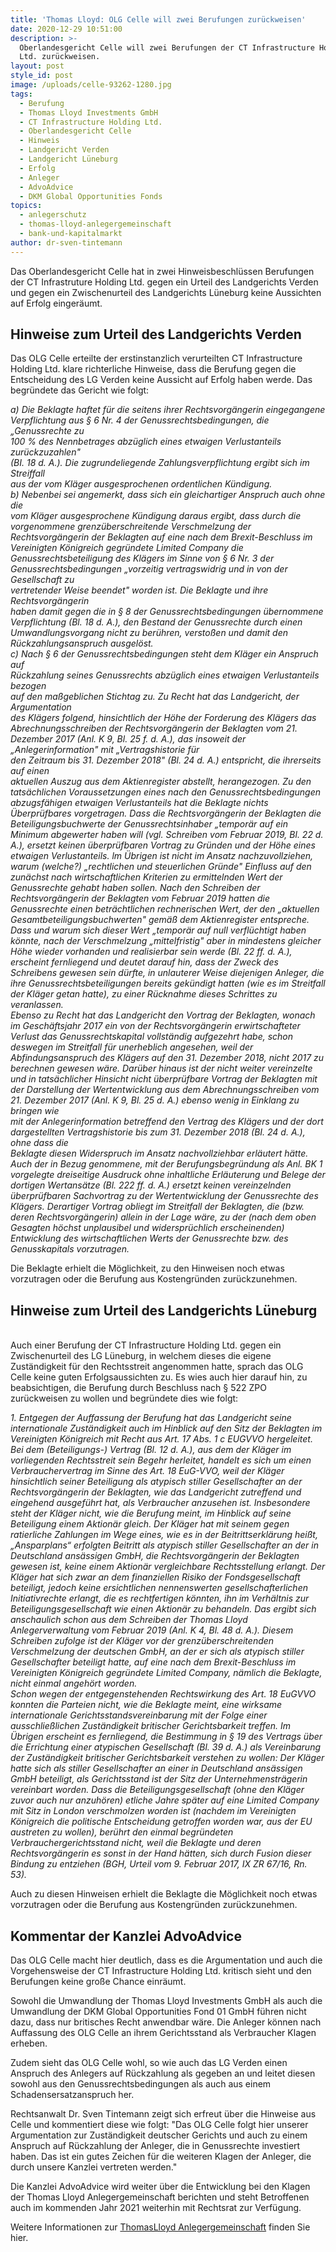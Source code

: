 ```yaml
---
title: 'Thomas Lloyd: OLG Celle will zwei Berufungen zurückweisen'
date: 2020-12-29 10:51:00
description: >-
  Oberlandesgericht Celle will zwei Berufungen der CT Infrastructure Holding
  Ltd. zurückweisen.
layout: post
style_id: post
image: /uploads/celle-93262-1280.jpg
tags:
  - Berufung
  - Thomas Lloyd Investments GmbH
  - CT Infrastructure Holding Ltd.
  - Oberlandesgericht Celle
  - Hinweis
  - Landgericht Verden
  - Landgericht Lüneburg
  - Erfolg
  - Anleger
  - AdvoAdvice
  - DKM Global Opportunities Fonds
topics:
  - anlegerschutz
  - thomas-lloyd-anlegergemeinschaft
  - bank-und-kapitalmarkt
author: dr-sven-tintemann
---
```

Das Oberlandesgericht Celle hat in zwei Hinweisbeschlüssen Berufungen der CT Infrastruture Holding Ltd. gegen ein Urteil des Landgerichts Verden und gegen ein Zwischenurteil des Landgerichts Lüneburg keine Aussichten auf Erfolg eingeräumt.&nbsp;

## Hinweise zum Urteil des Landgerichts Verden

Das OLG Celle erteilte der erstinstanzlich verurteilten CT Infrastructure Holding Ltd. klare richterliche Hinweise, dass die Berufung gegen die Entscheidung des LG Verden keine Aussicht auf Erfolg haben werde. Das begründete das Gericht wie folgt:&nbsp;

*a) Die Beklagte haftet für die seitens ihrer Rechtsvorgängerin eingegangene<br>Verpflichtung aus § 6 Nr. 4 der Genussrechtsbedingungen, die „Genussrechte zu<br>100 % des Nennbetrages abzüglich eines etwaigen Verlustanteils zurückzuzahlen"<br>(BI. 18 d. A.). Die zugrundeliegende Zahlungsverpflichtung ergibt sich im Streiffall<br>aus der vom Kläger ausgesprochenen ordentlichen Kündigung.<br>b) Nebenbei sei angemerkt, dass sich ein gleichartiger Anspruch auch ohne die<br>vom Kläger ausgesprochene Kündigung daraus ergibt, dass durch die vorgenommene grenzüberschreitende Verschmelzung der Rechtsvorgängerin der Beklagten auf eine nach dem Brexit-Beschluss im Vereinigten Königreich gegründete Limited Company die Genussrechtsbeteiligung des Klägers im Sinne von § 6 Nr. 3 der<br>Genussrechtsbedingungen „vorzeitig vertragswidrig und in von der Gesellschaft zu<br>vertretender Weise beendet" worden ist. Die Beklagte und ihre Rechtsvorgängerin<br>haben damit gegen die in § 8 der Genussrechtsbedingungen übernommene Verpflichtung (Bl. 18 d. A.), den Bestand der Genussrechte durch einen Umwandlungsvorgang nicht zu berühren, verstoßen und damit den Rückzahlungsanspruch ausgelöst.<br>c) Nach § 6 der Genussrechtsbedingungen steht dem Kläger ein Anspruch auf<br>Rückzahlung seines Genussrechts abzüglich eines etwaigen Verlustanteils bezogen<br>auf den maßgeblichen Stichtag zu. Zu Recht hat das Landgericht, der Argumentation<br>des Klägers folgend, hinsichtlich der Höhe der Forderung des Klägers das Abrechnungsschreiben der Rechtsvorgängerin der Beklagten vom 21. Dezember 2017 (Anl. K 9, Bl. 25 f. d. A.), das insoweit der „Anlegerinformation" mit „Vertragshistorie für<br>den Zeitraum bis 31. Dezember 2018" (Bl. 24 d. A.) entspricht, die ihrerseits auf einen<br>aktuellen Auszug aus dem Aktienregister abstellt, herangezogen. Zu den tatsächlichen Voraussetzungen eines nach den Genussrechtsbedingungen abzugsfähigen etwaigen Verlustanteils hat die Beklagte nichts Überprüfbares vorgetragen. Dass die Rechtsvorgängerin der Beklagten die Beteiligungsbuchwerte der Genussrechtsinhaber „temporär auf ein Minimum abgewerter haben will (vgl. Schreiben vom Februar 2019, Bl. 22 d. A.), ersetzt keinen überprüfbaren Vortrag zu Gründen und der Höhe eines etwaigen Verlustanteils. lm Übrigen ist nicht im Ansatz nachzuvollziehen, warum (welche?) „rechtlichen und steuerlichen Gründe" Einfluss auf den zunächst nach wirtschaftlichen Kriterien zu ermittelnden Wert der Genussrechte gehabt haben sollen. Nach den Schreiben der Rechtsvorgängerin der Beklagten vom Februar 2019 hatten die Genussrechte einen beträchtlichen rechnerischen Wert, der den „aktuellen Gesamtbeteiligungsbuchwerten" gemäß dem Aktienregister entspreche. Dass und warum sich dieser Wert „temporär auf null verflüchtigt haben könnte, nach der Verschmelzung „mittelfristig" aber in mindestens gleicher Höhe wieder vorhanden und realisierbar sein werde (Bl. 22 ff. d. A.), erscheint fernliegend und deutet darauf hin, dass der Zweck des Schreibens gewesen sein dürfte, in unlauterer Weise diejenigen Anleger, die ihre Genussrechtsbeteiligungen bereits gekündigt hatten (wie es im Streitfall der Kläger getan hatte), zu einer Rücknahme dieses Schrittes zu veranlassen.<br>Ebenso zu Recht hat das Landgericht den Vortrag der Beklagten, wonach im Geschäftsjahr 2017 ein von der Rechtsvorgängerin erwirtschafteter Verlust das Genussrechtskapital vollständig aufgezehrt habe, schon deswegen im Streitfall für unerheblich angesehen, weil der Abfindungsanspruch des Klägers auf den 31. Dezember 2018, nicht 2017 zu berechnen gewesen wäre. Darüber hinaus ist der nicht weiter vereinzelte und in tatsächlicher Hinsicht nicht überprüfbare Vortrag der Beklagten mit der Darstellung der Wertentwicklung aus dem Abrechnungsschreiben vom 21. Dezember 2017 (Anl. K 9, Bl. 25 d. A.) ebenso wenig in Einklang zu bringen wie<br>mit der Anlegerinformation betreffend den Vertrag des Klägers und der dort dargestellten Vertragshistorie bis zum 31. Dezember 2018 (BI. 24 d. A.), ohne dass die<br>Beklagte diesen Widerspruch im Ansatz nachvollziehbar erläutert hätte.<br>Auch der in Bezug genommene, mit der Berufungsbegründung als Anl. BK 1 vorgelegte dreiseitige Ausdruck ohne inhaltliche Erläuterung und Belege der dortigen Wertansätze (Bl. 222 ff. d. A.) ersetzt keinen vereinzelnden überprüfbaren Sachvortrag zu der Wertentwicklung der Genussrechte des Klägers. Derartiger Vortrag obliegt im Streitfall der Beklagten, die (bzw. deren Rechtsvorgängerin) allein in der Lage wäre, zu der (nach dem oben Gesagten höchst unplausibel und widersprüchlich erscheinenden) Entwicklung des wirtschaftlichen Werts der Genussrechte bzw. des Genusskapitals vorzutragen.*

Die Beklagte erhielt die Möglichkeit, zu den Hinweisen noch etwas vorzutragen oder die Berufung aus Kostengründen zurückzunehmen.&nbsp;

## Hinweise zum Urteil des Landgerichts Lüneburg

<br>Auch einer Berufung der CT Infrastructure Holding Ltd. gegen ein Zwischenurteil des LG Lüneburg, in welchem dieses die eigene Zuständigkeit für den Rechtsstreit angenommen hatte, sprach das OLG Celle keine guten Erfolgsaussichten zu. Es wies auch hier darauf hin, zu beabsichtigen, die Berufung durch Beschluss nach § 522 ZPO zurückweisen zu wollen und begründete dies wie folgt:&nbsp;

*1\. Entgegen der Auffassung der Berufung hat das Landgericht seine internationale Zuständigkeit auch im Hinblick auf den Sitz der Beklagten im Vereinigten Königreich mit Recht aus Art. 17 Abs. 1 c EUGVVO hergeleitet. Bei dem (Beteiligungs-) Vertrag (Bl. 12 d. A.), aus dem der Kläger im vorliegenden Rechtsstreit sein Begehr herleitet, handelt es sich um einen Verbrauchervertrag im Sinne des Art. 18 EuG-VVO, weil der Kläger hinsichtlich seiner Beteiligung als atypisch stiller Gesellschafter an der Rechtsvorgängerin der Beklagten, wie das Landgericht zutreffend und eingehend ausgeführt hat, als Verbraucher anzusehen ist. Insbesondere steht der Kläger nicht, wie die Berufung meint, im Hinblick auf seine Beteiligung einem Aktionär gleich. Der Kläger hat mit seinem gegen ratierliche Zahlungen im Wege eines, wie es in der Beitrittserklärung heißt, „Ansparplans“ erfolgten Beitritt als atypisch stiller Gesellschafter an der in Deutschland ansässigen GmbH, die Rechtsvorgängerin der Beklagten gewesen ist, keine einem Aktionär vergleichbare Rechtsstellung erlangt. Der Kläger hat sich zwar an dem finanziellen Risiko der Fondsgesellschaft beteiligt, jedoch keine ersichtlichen nennenswerten gesellschafterlichen Initiativrechte erlangt, die es rechtfertigen könnten, ihn im Verhältnis zur Beteiligungsgesellschaft wie einen Aktionär zu behandeln. Das ergibt sich anschaulich schon aus dem Schreiben der Thomas Lloyd Anlegerverwaltung vom Februar 2019 (Anl. K 4, Bl. 48 d. A.). Diesem Schreiben zufolge ist der Kläger vor der grenzüberschreitenden Verschmelzung der deutschen GmbH, an der er sich als atypisch stiller Gesellschafter beteiligt hatte, auf eine nach dem Brexit-Beschluss im Vereinigten Königreich gegründete Limited Company, nämlich die Beklagte, nicht einmal angehört worden.<br>Schon wegen der entgegenstehenden Rechtswirkung des Art. 18 EuGVVO konnten die Parteien nicht, wie die Beklagte meint, eine wirksame internationale Gerichtsstandsvereinbarung mit der Folge einer ausschließlichen Zuständigkeit britischer Gerichtsbarkeit treffen. Im Übrigen erscheint es fernliegend, die Bestimmung in § 19 des Vertrags über die Errichtung einer atypischen Gesellschaft (Bl. 39 d. A.) als Vereinbarung der Zuständigkeit britischer Gerichtsbarkeit verstehen zu wollen: Der Kläger hatte sich als stiller Gesellschafter an einer in Deutschland ansässigen GmbH beteiligt, als Gerichtsstand ist der Sitz der Unternehmensträgerin vereinbart worden. Dass die Beteiligungsgesellschaft (ohne den Kläger zuvor auch nur anzuhören) etliche Jahre später auf eine Limited Company mit Sitz in London verschmolzen worden ist (nachdem im Vereinigten Königreich die politische Entscheidung getroffen worden war, aus der EU austreten zu wollen), berührt den einmal begründeten Verbrauchergerichtsstand nicht, weil die Beklagte und deren Rechtsvorgängerin es sonst in der Hand hätten, sich durch Fusion dieser Bindung zu entziehen (BGH, Urteil vom 9. Februar 2017, IX ZR 67/16, Rn. 53).*

Auch zu diesen Hinweisen erhielt die Beklagte die Möglichkeit noch etwas vorzutragen oder die Berufung aus Kostengründen zurückzunehmen.&nbsp;

## Kommentar der Kanzlei AdvoAdvice

Das OLG Celle macht hier deutlich, dass es die Argumentation und auch die Vorgehensweise der CT Infrastructure Holding Ltd. kritisch sieht und den Berufungen keine große Chance einräumt.&nbsp;

Sowohl die Umwandlung der Thomas Lloyd Investments GmbH als auch die Umwandlung der DKM Global Opportunities Fond 01 GmbH führen nicht dazu, dass nur britisches Recht anwendbar wäre. Die Anleger können nach Auffassung des OLG Celle an ihrem Gerichtsstand als Verbraucher Klagen erheben.&nbsp;

Zudem sieht das OLG Celle wohl, so wie auch das LG Verden einen Anspruch des Anlegers auf Rückzahlung als gegeben an und leitet diesen sowohl aus den Genussrechtsbedingungen als auch aus einem Schadensersatzanspruch her.&nbsp;

Rechtsanwalt Dr. Sven Tintemann zeigt sich erfreut über die Hinweise aus Celle und kommentiert diese wie folgt: "Das OLG Celle folgt hier unserer Argumentation zur Zuständigkeit deutscher Gerichts und auch zu einem Anspruch auf Rückzahlung der Anleger, die in Genussrechte investiert haben. Das ist ein gutes Zeichen für die weiteren Klagen der Anleger, die durch unsere Kanzlei vertreten werden."

Die Kanzlei AdvoAdvice wird weiter über die Entwicklung bei den Klagen der Thomas Lloyd Anlegergemeinschaft berichten und steht Betroffenen auch im kommenden Jahr 2021 weiterhin mit Rechtsrat zur Verfügung.&nbsp;

Weitere Informationen zur [ThomasLloyd Anlegergemeinschaft](/themen/thomas-lloyd-anlegergemeinschaft/) finden Sie hier.&nbsp;